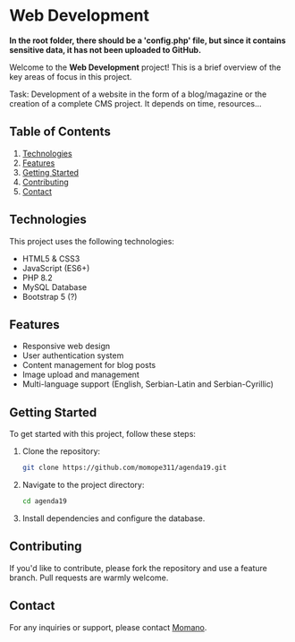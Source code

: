 # Web Development

**In the root folder, there should be a 'config.php' file, but since it contains sensitive data, it has not been uploaded to GitHub.**

Welcome to the **Web Development** project! This is a brief overview of the key areas of focus in this project.

Task: Development of a website in the form of a blog/magazine or the creation of a complete CMS project. It depends on time, resources...

## Table of Contents
1. [Technologies](#technologies)
2. [Features](#features)
3. [Getting Started](#getting-started)
4. [Contributing](#contributing)
5. [Contact](#contact)

## Technologies
This project uses the following technologies:
- HTML5 & CSS3
- JavaScript (ES6+)
- PHP 8.2
- MySQL Database
- Bootstrap 5 (?)

## Features
- Responsive web design
- User authentication system
- Content management for blog posts
- Image upload and management
- Multi-language support (English, Serbian-Latin and Serbian-Cyrillic)

## Getting Started
To get started with this project, follow these steps:
1. Clone the repository:
    ```bash
    git clone https://github.com/momope311/agenda19.git
    ```
2. Navigate to the project directory:
    ```bash
    cd agenda19
    ```
3. Install dependencies and configure the database.

## Contributing
If you'd like to contribute, please fork the repository and use a feature branch. Pull requests are warmly welcome.

## Contact
For any inquiries or support, please contact [Momano](mailto:momope311@gmail.com).

